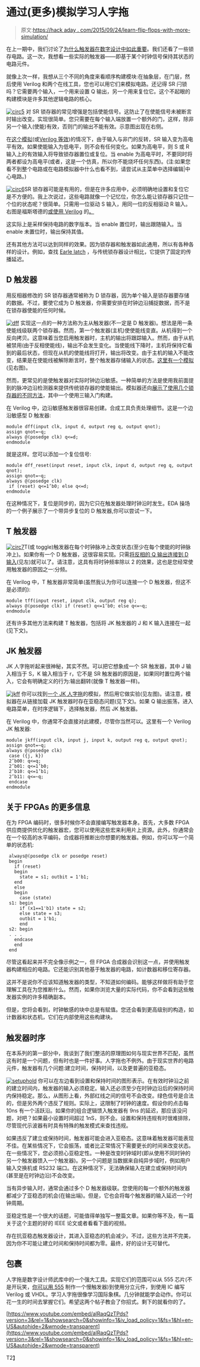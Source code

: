 # 通过(更多)模拟学习人字拖

> 原文:[https://hack aday . com/2015/09/24/learn-flip-flops-with-more-simulation/](https://hackaday.com/2015/09/24/learn-flip-flops-with-more-simulation/)

在上一期中，我们讨论了[为什么触发器在数字设计中如此重要](http://hackaday.com/2015/09/23/learn-flip-flops-with-simulation/)。我们还看了一些锁存电路。这一次，我想看一些实际的触发器——即基于某个时钟信号保持其状态的电路元件。

就像上次一样，我想从三个不同的角度来看顺序构建模块:在抽象层，在门层，然后使用 Verilog 和两个在线工具，您也可以用它们来模拟电路。还记得 SR 闩锁吗？它需要两个输入，一个用来设置 Q 输出，另一个用来复位它。这个不起眼的构建模块是许多其他逻辑电路的核心。

[![circ5](../Images/f0e0ad3b6be6ab0b83c5aa5e25360168.png)](https://hackaday.com/wp-content/uploads/2015/09/circ5.png) 对 SR 锁存器的常见增强是包括使能信号。这防止了在使能信号未被断言时输出改变。实现很简单。您只需要在每个输入端放置一个额外的门，这样，除非另一个输入(使能)有效，否则门的输出不能有效。示意图出现在右侧。

在[这个模拟](http://www.falstad.com/circuit/circuitjs.html?cct=$+1+0.000005+1.500424758475255+50+5+50%0A151+464+208+576+208+0+2+0%0A151+464+336+576+336+0+2+5%0Aw+576+208+576+240+0%0Aw+576+240+464+304+0%0Aw+576+336+576+304+0%0Aw+576+304+464+240+0%0Aw+464+240+464+224+0%0Aw+464+304+464+320+0%0AL+208+352+96+352+0+0+true+5+0%0AL+208+192+96+192+0+0+true+5+0%0AM+576+208+656+208+0+2.5%0AM+576+336+656+336+0+2.5%0Ax+87+162+118+165+0+24+set%0Ax+646+186+663+189+0+24+Q%0Ax+76+405+130+408+0+24+reset%0Ax+646+314+663+317+2+24+Q%0Aw+368+176+208+176+0%0Aw+208+176+208+192+0%0Aw+384+368+208+368+0%0Aw+208+352+208+368+0%0AL+208+272+144+272+0+1+false+5+0%0Aw+368+208+304+208+0%0Aw+304+208+304+272+0%0Aw+304+272+208+272+0%0Aw+304+272+304+336+0%0Aw+304+336+384+336+0%0Ax+117+302+189+305+0+24+Enable%0Aw+464+192+448+192+0%0Aw+448+352+464+352+0%0A151+368+192+448+192+0+2+5%0A151+384+352+448+352+0+2+5%0A)(或[Verilog 等效](http://www.edaplayground.com/x/NSN))的情况下，由于输入与非门的反转，SR 输入变为高电平有效。如果使能输入为低电平，则不会有任何变化。如果为高电平，则 S 或 R 输入上的有效输入将导致锁存器置位或复位。当 enable 为高电平时，不要同时将两者都设为高电平(或者，这是一个仿真，所以你不能烧坏任何东西)。(注:如果您看不到整个电路或在电路模拟器中什么也看不到，请尝试从主菜单中选择编辑|中心电路。)

[![circ6](../Images/0d75380409a18a77415d329abd4dd2af.png)](https://hackaday.com/wp-content/uploads/2015/09/circ6.png)SR 锁存器可能是有用的，但是在许多应用中，必须明确地设置和复位它是不方便的。我上次说过，这些电路就像一个记忆位，你怎么能让锁存器只记住一个位的状态呢？很简单。只需用一位驱动 S 输入，用同一位的反相驱动 R 输入。右图是福斯塔德的[或使用 Verilog](http://www.falstad.com/circuit/circuitjs.html?cct=$+1+0.000005+1.500424758475255+50+5+50%0A151+784+240+896+240+0+2+5%0A151+784+368+896+368+0+2+0%0Aw+896+240+896+272+0%0Aw+896+272+784+336+0%0Aw+896+368+896+336+0%0Aw+896+336+784+272+0%0Aw+784+272+784+256+0%0Aw+784+336+784+352+0%0AM+896+240+976+240+0+2.5%0AM+896+368+976+368+0+2.5%0Ax+966+218+983+221+0+24+Q%0Ax+966+346+983+349+2+24+Q%0Aw+688+208+528+208+0%0Aw+528+208+528+224+0%0Aw+704+400+528+400+0%0Aw+528+384+528+400+0%0AL+528+304+464+304+0+0+false+5+0%0Aw+688+240+624+240+0%0Aw+624+240+624+304+0%0Aw+624+304+528+304+0%0Aw+624+304+624+368+0%0Aw+624+368+704+368+0%0Ax+437+334+509+337+0+24+Enable%0Aw+784+224+768+224+0%0Aw+768+384+784+384+0%0A151+688+224+768+224+0+2+5%0A151+704+384+768+384+0+2+5%0AI+416+384+528+384+0+0.5%0AL+272+256+144+256+0+0+false+5+0%0Aw+304+384+416+384+0%0Aw+304+384+272+384+0%0Aw+272+384+272+256+0%0Aw+272+256+272+224+0%0Aw+272+224+528+224+0%0Ax+133+227+162+230+0+24+Bit%0A) 的[。](http://www.edaplayground.com/x/UbF)

这实际上是采样保持电路的数字版本。当 enable 置位时，输出跟随输入。当 enable 未置位时，输出保持其值。

还有其他方法可以达到同样的效果。因为锁存器和触发器如此通用，所以有各种各样的设计。例如，查找 [Earle latch](https://en.wikipedia.org/wiki/Flip-flop_(electronics)#Earle_latch) ，与传统锁存器设计相比，它提供了固定的传播延迟。

## D 触发器

用反相器修改的 SR 锁存器通常被称为 D 锁存器，因为单个输入是锁存器要存储的数据。不过，要使它成为 D 触发器，你需要安排在时钟边沿捕捉数据，而不是在锁存器使能的任何时候。

[![dff](../Images/8e9c5b89a27b1e806d6ea529af81cc2b.png)](https://hackaday.com/wp-content/uploads/2015/09/dff.png) 实现这一点的一种方法称为主从触发器(不一定是 D 触发器)。想法是用一条使能线级联两个锁存器。然而，第一个触发器(主机)使使能线变直。从机得到一个反向拷贝。这意味着当您启用触发器时，主机的输出将跟踪输入。然而，由于从机被禁用(由于反相使能线)，输出不会发生变化。当使能线下降时，主机将保持它看到的最后状态，但现在从机的使能线将打开，输出将改变。由于主机的输入不能改变，结果是在使能线被解除断言时，整个触发器存储输入的状态。[这里有一个模拟](http://www.falstad.com/circuit/circuitjs.html?cct=$+1+0.000005+10.200277308269968+50+5+50%0A151+592+192+688+192+0+2+5%0A151+592+304+688+304+0+2+0%0Aw+592+272+592+288+0%0Aw+592+208+592+224+0%0Aw+688+272+688+304+0%0Aw+688+272+592+224+0%0Aw+688+192+688+224+0%0Aw+688+224+592+272+0%0A151+480+176+592+176+0+2+5%0A151+480+320+592+320+0+2+5%0Aw+480+192+480+304+0%0Aw+480+304+480+384+0%0A151+352+192+448+192+0+2+5%0A151+352+304+448+304+0+2+0%0Aw+480+160+448+160+0%0Aw+448+160+448+192+0%0Aw+448+304+448+336+0%0Aw+448+336+480+336+0%0Aw+352+208+352+224+0%0Aw+352+288+352+272+0%0Aw+448+272+448+304+0%0Aw+448+272+352+224+0%0Aw+448+224+448+192+0%0Aw+448+224+352+272+0%0A151+240+176+352+176+0+2+0%0A151+240+320+352+320+0+2+5%0AI+240+384+480+384+0+0.5%0AM+688+192+752+192+0+2.5%0AM+688+304+752+304+0+2.5%0Ax+678+165+695+168+0+24+Q%0Ax+680+353+697+356+2+24+Q%0Ax+313+111+388+114+0+24+master%0Ax+559+113+613+116+0+24+slave%0Aw+240+192+240+336+0%0Aw+240+336+240+384+0%0AI+208+160+208+304+0+0.5%0Aw+208+160+240+160+0%0Aw+208+304+240+304+0%0AL+208+160+208+128+0+1+false+5+0%0Ax+199+94+215+97+0+24+D%0AR+240+384+208+384+1+2+120+2.5+2.5+0+0.5%0Ao+38+64+0+38+5+0.00009765625+0+-1+D%0Ao+27+64+0+38+5+0.00009765625+0+-1+Q%0Ao+40+64+0+38+5+0.00009765625+0+-1+clk%0A)(见右图)。

然而，更常见的是使触发器对实际时钟边沿敏感。一种简单的方法是使用我前面提到的脉冲边沿检测器来提供传统锁存器的使能输出。模拟器还向[展示了使用几个锁存器的不同方法](http://www.falstad.com/circuit/circuitjs.html?cct=$+1+0.000005+10.200277308269968+50+5+50%0A151+416+304+528+304+0+2+0%0A151+416+176+528+176+0+2+5%0Aw+528+176+528+208+0%0Aw+528+208+416+272+0%0Aw+528+304+528+272+0%0Aw+528+272+416+208+0%0Aw+416+208+416+192+0%0Aw+416+272+416+288+0%0A151+256+176+368+176+0+2+0%0A151+256+80+368+80+0+2+5%0A151+256+304+368+304+0+3+5%0A151+256+400+368+400+0+2+0%0Aw+256+96+256+112+0%0Aw+256+112+368+144+0%0Aw+256+160+256+144+0%0Aw+256+144+368+112+0%0Aw+368+112+368+80+0%0Aw+256+320+256+336+0%0Aw+256+336+368+368+0%0Aw+368+368+368+400+0%0Aw+256+384+256+368+0%0Aw+256+368+368+336+0%0Aw+368+160+416+160+0%0Aw+368+320+416+320+0%0Aw+368+208+256+272+0%0Aw+256+64+224+64+0%0Aw+224+448+368+448+0%0Aw+256+304+192+304+0%0Aw+192+192+256+192+0%0Aw+256+416+192+416+0%0AL+192+416+128+416+0+1+false+5+0%0AR+192+304+128+304+1+2+100+2.5+2.5+0+0.5%0AM+528+176+592+176+0+2.5%0AM+528+304+592+304+0+2.5%0Aw+192+192+192+304+0%0Aw+256+288+256+272+0%0Aw+368+176+368+208+0%0Aw+368+400+368+448+0%0Aw+224+448+224+64+0%0Aw+368+144+368+160+0%0Aw+368+160+368+176+0%0Aw+368+304+368+320+0%0Aw+368+320+368+336+0%0Ao+30+64+0+38+5+0.00009765625+0+-1+D%0Ao+32+64+0+38+5+0.00009765625+0+-1+Q%0Ao+31+64+0+38+5+0.00009765625+0+-1+clk%0A)，其中一个使用三输入门构建。

在 Verilog 中，边沿敏感触发器很容易创建。合成工具负责处理细节。这是一个边沿敏感型 D 触发器:

```
module dff(input clk, input d, output reg q, output qnot);
assign qnot=~q;
always @(posedge clk) q<=d;
endmodule
```

就是这样。您可以添加一个复位信号:

```
module dff_reset(input reset, input clk, input d, output reg q, output qnot);
assign qnot=~q;
always @(posedge clk) 
 if (reset) q<=1’b0; else q<=d;
endmodule
```

在这种情况下，复位是同步的，因为它只在触发器处理时钟沿时发生。EDA 操场的一个例子展示了一个带异步复位的 D 触发器,你可以尝试一下。

## T 触发器

[![circ7](../Images/0c65f71914fafe047fe380d1fb074977.png)](https://hackaday.com/wp-content/uploads/2015/09/circ7.png)T(或 toggle)触发器在每个时钟脉冲上改变状态(至少在每个使能的时钟脉冲上)。如果你有一个 D 触发器，这很容易实现。只需[将反相的 Q 输出连接到 D 输入](http://www.falstad.com/circuit/circuitjs.html?cct=$+1+0.000005+10.200277308269968+50+5+50%0A155+256+240+400+240+0+5%0AR+256+272+160+272+1+2+100+2.5+2.5+0+0.5%0Aw+352+304+448+304+0%0Aw+448+304+448+128+0%0Aw+448+128+208+128+0%0Aw+208+128+208+240+0%0Aw+208+240+256+240+0%0AM+352+240+400+240+0+2.5%0A)(见左)就可以了。请注意，这具有将时钟频率除以 2 的效果，这也是您经常使用触发器的原因之一:分频。

在 Verilog 中，T 触发器非常简单(虽然我认为你可以连接一个 D 触发器，但这不是必须的):

```
module tff(input reset, input clk, output reg q);
always @(posedge clk) if (reset) q<=1’b0; else q<=~q;
endmodule
```

还有许多其他方法来构建 T 触发器，包括将 JK 触发器的 J 和 K 输入连接在一起(见下文)。

## JK 触发器

JK 人字拖听起来很神秘，其实不然。可以把它想象成一个 SR 触发器，其中 J 输入相当于 S，K 输入相当于 r，它不是 SR 触发器的原因是，如果同时置位两个输入，它会有明确定义的行为:输出翻转(就像 T 触发器一样)。

[![jkff](../Images/1c68ef0762c1a82c3b7c28f8d3f36e9c.png)](https://hackaday.com/wp-content/uploads/2015/09/jkff.png) 你可以找到[一个 JK 人字拖](http://www.falstad.com/circuit/circuitjs.html?cct=$+1+0.000005+10.634267539816559+50+5+50%0A151+512+176+608+176+0+2+5%0A151+512+288+608+288+0+2+0%0Aw+512+256+512+272+0%0Aw+512+192+512+208+0%0Aw+608+256+608+288+0%0Aw+608+256+512+208+0%0Aw+608+176+608+208+0%0Aw+608+208+512+256+0%0A151+400+160+512+160+0+2+0%0A151+400+304+512+304+0+2+5%0Aw+400+176+400+288+0%0Aw+400+288+400+368+0%0A151+272+176+368+176+0+2+5%0A151+272+288+368+288+0+2+0%0Aw+400+144+368+144+0%0Aw+368+144+368+176+0%0Aw+368+288+368+320+0%0Aw+368+320+400+320+0%0Aw+272+192+272+208+0%0Aw+272+272+272+256+0%0Aw+368+256+368+288+0%0Aw+368+256+272+208+0%0Aw+368+208+368+176+0%0Aw+368+208+272+256+0%0A151+160+160+272+160+0+3+5%0AI+144+368+400+368+0+0.5%0AM+608+176+672+176+0+2.5%0AM+608+288+672+288+0+2.5%0Ax+598+149+615+152+0+24+Q%0Ax+600+337+617+340+2+24+Q%0Aw+112+144+160+144+0%0Ax+110+79+116+82+0+24+J%0AR+144+368+112+368+1+2+120+2.5+2.5+0+0.5%0A151+160+304+272+304+0+3+5%0Aw+512+192+512+96+0%0Aw+512+96+160+96+0%0Aw+160+96+160+160+0%0AL+112+288+112+256+0+1+false+5+0%0Ax+104+225+117+228+0+24+K%0Aw+144+368+144+288+0%0Aw+144+288+160+288+0%0Aw+160+176+144+176+0%0Aw+144+176+144+288+0%0Aw+112+320+112+288+0%0Aw+112+320+160+320+0%0Aw+512+272+512+400+0%0Aw+512+400+160+400+0%0Aw+160+400+160+304+0%0AL+112+144+112+112+0+1+false+5+0%0Ao+48+64+0+38+5+0.00009765625+0+-1+J%0Ao+37+64+0+38+5+0.00009765625+0+-1+K%0Ao+26+64+0+38+5+0.00009765625+0+-1+Q%0Ao+32+64+0+38+5+0.00009765625+0+-1+clk%0A)的模拟，然后用它做实验(见左图)。请注意，模拟器在从链接加载 JK 触发器时存在亚稳态问题(见下文)。如果 Q 输出振荡，进入电路菜单，在时序逻辑下，选择触发器，然后 JK 触发器。

在 Verilog 中，你通常不会直接对此建模，尽管你当然可以。这里有一个 Verilog JK 触发器:

```
module jkff(input clk, input j, input k, output reg q, output qnot);
assign qnot=~q;
always @(posedge clk)
 case ({j, k})
 2’b00: q<=q;
 2’b01: q<=1’b0;
 2’b10: q<=1’b1;
 2’b11: q<=~q;
 endcase
endmodule
```

## 关于 FPGAs 的更多信息

在为 FPGA 编码时，很多时候你不会直接编写触发器本身。首先，大多数 FPGA 供应商提供优化的触发器宏，您可以使用这些宏来利用片上资源。此外，你通常会在一个较高的水平编码，合成器将推断出你想要的触发器。例如，你可以写一个简单的状态机:

```
 always@(posedge clk or posedge reset) 
 begin 
   if (reset) 
   begin 
     state = s1; outbit = 1'b1; 
   end 
   else 
   begin 
     case (state) 
 s1: begin 
     if (x1==1'b1) state = s2; 
     else state = s3; 
     outbit = 1'b1; 
     end 
 s2: begin 
 . . .
   endcase 
   end 
 end
```

尽管这看起来并不完全像示例之一，但 FPGA 合成器会识别这一点，并使用触发器构建相应的电路。它还能识别其他基于触发器的电路，如计数器和移位寄存器。

这并不是说你不应该知道触发器的类型，不知道如何编码。能够这样做将有助于您理解工具在为您推断什么。然而，如果你浏览大量的实际代码，你不会看到这些触发器实例的许多精确副本。

但是，您将会看到，时钟敏感的块中总是有赋值。您还会看到更高级别的构造，如计数器和状态机，它们在内部使用这些构建块。

## 触发器时序

在本系列的第一部分中，我谈到了我们整洁的原理图如何与现实世界不匹配，虽然这有时是一个问题，但有时也是一件好事。人字拖也不例外。由于现实世界的电路元件，触发器有几个问题:建立时间，保持时间，以及更普遍的亚稳态。

[![setuphold](../Images/03576e286d059c900bc9ee5f2b78066e.png)](https://hackaday.com/wp-content/uploads/2015/09/setuphold.png) 你可以在左边看到设置和保持时间的图形表示。在有效时钟沿之前的建立时间内，触发器的输入必须稳定。输入还必须至少在时钟边沿后的保持时间内保持稳定。那么，从图形上看，外部红线之间的信号不会改变。绿色信号是合法的，但是另外两个违反了规则。实际上，这限制了时钟的速度。假设你的点击每 10ns 有一个活跃沿。如果你的组合逻辑馈入触发器有 9ns 的延迟，那应该没问题，对吧？如果最小设置时间超过 1nS，则不会。设置和保持违规有时很难排除，尽管现代示波器有时具有特殊的触发模式来查找违规。

如果违反了建立或保持时间，触发器可能会进入亚稳态。这意味着触发器可能表现不佳。在某些情况下，它会振荡，或者比正常情况下需要更长的时间来改变状态。在一些情况下，您必须担心亚稳定性。一种是改变时钟域时(即从使用不同时钟的另一个触发器馈入一个触发器)。另一个问题是当数据来自纯异步域时，例如用户输入交换机或 RS232 端口。在这种情况下，无法确保输入在建立或保持时间内(甚至是在时钟边沿)不会改变。

当有异步输入时，通常会通过多个 D 触发器级联。您使用的每一个额外的触发器都减少了亚稳态的机会(在输出端)。但是，它也会将每个触发器的输入延迟一个时钟周期。

亚稳定性是一个很大的话题，可能值得单独写一整篇文章。如果你等不及，有一篇关于这个主题的好的 IEEE 论文或者看看下面的视频。

存在抗亚稳态触发器设计，其进入亚稳态的机会减少。不过，这些方法并不完美，因为你不可能让建立时间和保持时间都为零。最终，好的设计无可替代。

## 包裹

人字拖是数字设计师武库中的一个强大工具。实现它们的范围可以从 555 芯片(不是开玩笑，[你可以用 555](http://hackaday.com/2010/02/02/beginner-concepts-555-push-button-toggle/) 制作一个慢触发器)到使用分立元件，到使用 IC 编写 Verilog 或 VHDL。学习人字拖很像学习国际象棋。几分钟就能学会动作。你可以花一生的时间去掌握它们。希望这两个帖子教会了你招式。剩下的就看你的了。

 [https://www.youtube.com/embed/alRaqQzTPds?version=3&rel=1&showsearch=0&showinfo=1&iv_load_policy=1&fs=1&hl=en-US&autohide=2&wmode=transparent](https://www.youtube.com/embed/alRaqQzTPds?version=3&rel=1&showsearch=0&showinfo=1&iv_load_policy=1&fs=1&hl=en-US&autohide=2&wmode=transparent)

T2】
